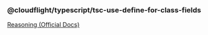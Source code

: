 ### @cloudflight/typescript/tsc-use-define-for-class-fields

[Reasoning (Official Docs)](https://www.typescriptlang.org/tsconfig#useDefineForClassFields)
